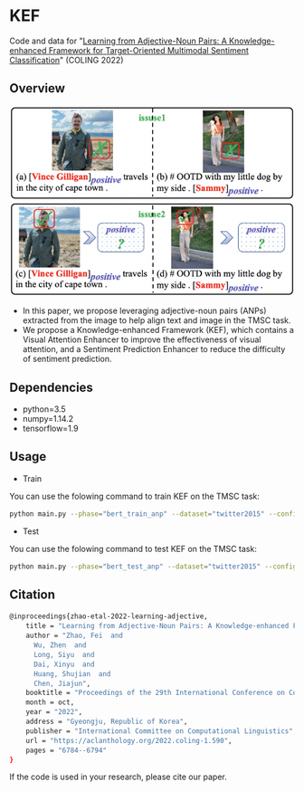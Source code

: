 # KEF

Code and data for "[Learning from Adjective-Noun Pairs: A Knowledge-enhanced Framework for Target-Oriented Multimodal Sentiment Classification](https://aclanthology.org/2022.coling-1.590.pdf)" (COLING 2022)

## Overview

<img src="figs/COLING2022_KEF.png" style="width:200px height:300px" />

- In this paper, we propose leveraging adjective-noun pairs (ANPs) extracted from the image to help align text and image in the TMSC task.
- We propose a Knowledge-enhanced Framework (KEF), which contains a Visual Attention Enhancer to improve the effectiveness of visual attention, and a Sentiment Prediction Enhancer to reduce the difficulty of sentiment prediction.

## Dependencies

- python=3.5
- numpy=1.14.2
- tensorflow=1.9

## Usage

- Train

You can use the folowing command to train KEF on the TMSC task:

```bash
python main.py --phase="bert_train_anp" --dataset="twitter2015" --config_path="src/multimodal/config/twitter2015_config.json"
```
-  Test

You can use the folowing command to test KEF on the TMSC task:

```bash
python main.py --phase="bert_test_anp" --dataset="twitter2015" --config_path="src/multimodal/config/twitter2015_config.json"
```

## Citation
```bash
@inproceedings{zhao-etal-2022-learning-adjective,
    title = "Learning from Adjective-Noun Pairs: A Knowledge-enhanced Framework for Target-Oriented Multimodal Sentiment Classification",
    author = "Zhao, Fei  and
      Wu, Zhen  and
      Long, Siyu  and
      Dai, Xinyu  and
      Huang, Shujian  and
      Chen, Jiajun",
    booktitle = "Proceedings of the 29th International Conference on Computational Linguistics",
    month = oct,
    year = "2022",
    address = "Gyeongju, Republic of Korea",
    publisher = "International Committee on Computational Linguistics",
    url = "https://aclanthology.org/2022.coling-1.590",
    pages = "6784--6794"
}
```
If the code is used in your research, please cite our paper.

